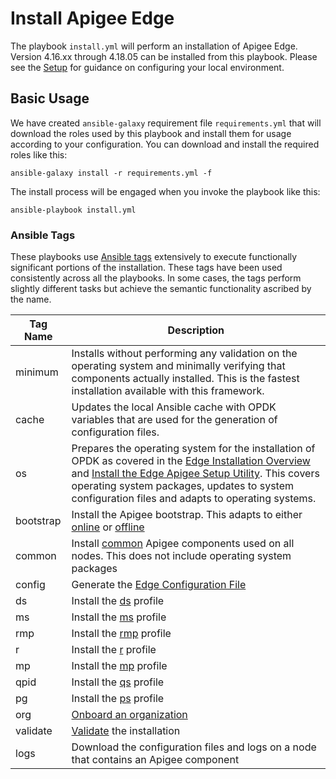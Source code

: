 # Install Apigee Edge

The playbook `install.yml` will perform an installation of Apigee Edge. Version 4.16.xx through 4.18.05 can be installed
from this playbook. Please see the [Setup](https://github.com/apigee/ansible-opdk-accelerator/blob/master/setup/README.md) 
for guidance on configuring your local environment.

## Basic Usage
We have created `ansible-galaxy` requirement file `requirements.yml` that will download the roles 
used by this playbook and install them for usage according to your configuration. You can download and install the 
required roles like this: 

    ansible-galaxy install -r requirements.yml -f
    
The install process will be engaged when you invoke the playbook like this:

    ansible-playbook install.yml



### Ansible Tags
These playbooks use [Ansible tags](http://docs.ansible.com/ansible/latest/cli/ansible-playbook.html#cmdoption-ansible-playbook-tags) 
extensively to execute functionally significant portions of the installation. These tags have been used consistently across all
the playbooks. In some cases, the tags perform slightly different tasks but achieve the semantic functionality ascribed by the name. 

| Tag Name | Description |
| --- | --- |
| minimum | Installs without performing any validation on the operating system and minimally verifying that components actually installed. This is the fastest installation available with this framework. |
| cache | Updates the local Ansible cache with OPDK variables that are used for the generation of configuration files. |
| os | Prepares the operating system for the installation of OPDK as covered in the [Edge Installation Overview](https://docs.apigee.com/private-cloud/v4.18.01/installation-overview) and [Install the Edge Apigee Setup Utility](https://docs.apigee.com/private-cloud/v4.18.01/install-edge-apigee-setup-utility). This covers operating system packages, updates to system configuration files and adapts to operating systems. |
| bootstrap | Install the Apigee bootstrap. This adapts to either [online](https://docs.apigee.com/private-cloud/v4.18.01/install-edge-apigee-setup-utility#installedgeapigeesetuputilityonanodewithanexternalinternetconnection) or [offline](https://docs.apigee.com/private-cloud/v4.18.01/install-edge-apigee-setup-utility#installedgeapigeesetuputilityonanodewithnoexternalinternetconnection) |
| common | Install [common](https://docs.apigee.com/private-cloud/v4.18.01/install-edge-apigee-setup-utility) Apigee components used on all nodes. This does not include operating system packages |
| config | Generate the [Edge Configuration File](https://docs.apigee.com/private-cloud/v4.18.01/edge-configuration-file-reference) |
| ds | Install the [ds](https://docs.apigee.com/private-cloud/v4.18.01/install-edge-components-node#specifyingthecomponentstoinstall) profile | 
| ms | Install the [ms](https://docs.apigee.com/private-cloud/v4.18.01/install-edge-components-node#specifyingthecomponentstoinstall) profile | 
| rmp | Install the [rmp](https://docs.apigee.com/private-cloud/v4.18.01/install-edge-components-node#specifyingthecomponentstoinstall) profile | 
| r | Install the [r](https://docs.apigee.com/private-cloud/v4.18.01/install-edge-components-node#specifyingthecomponentstoinstall) profile | 
| mp | Install the [mp](https://docs.apigee.com/private-cloud/v4.18.01/install-edge-components-node#specifyingthecomponentstoinstall) profile | 
| qpid | Install the [qs](https://docs.apigee.com/private-cloud/v4.18.01/install-edge-components-node#specifyingthecomponentstoinstall) profile | 
| pg | Install the [ps](https://docs.apigee.com/private-cloud/v4.18.01/install-edge-components-node#specifyingthecomponentstoinstall) profile |
| org | [Onboard an organization](https://docs.apigee.com/private-cloud/v4.18.01/onboard-organization) |
| validate | [Validate](https://docs.apigee.com/private-cloud/v4.18.01/test-install) the installation |
| logs | Download the configuration files and logs on a node that contains an Apigee component | 